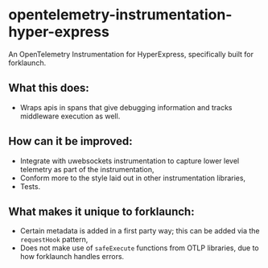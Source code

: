 # opentelemetry-instrumentation-hyper-express
An OpenTelemetry Instrumentation for HyperExpress, specifically built for forklaunch.

## What this does:
* Wraps apis in spans that give debugging information and tracks middleware execution as well.

## How can it be improved:
* Integrate with uwebsockets instrumentation to capture lower level telemetry as part of the instrumentation,
* Conform more to the style laid out in other instrumentation libraries,
* Tests.

## What makes it unique to forklaunch:
* Certain metadata is added in a first party way; this can be added via the `requestHook` pattern,
* Does not make use of `safeExecute` functions from OTLP libraries, due to how forklaunch handles errors.
